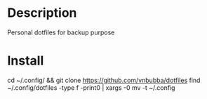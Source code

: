 # Description
Personal dotfiles for backup purpose

# Install
cd ~/.config/ && git clone https://github.com/vnbubba/dotfiles 
find ~/.config/dotfiles -type f -print0 | xargs -0 mv -t ~/.config
